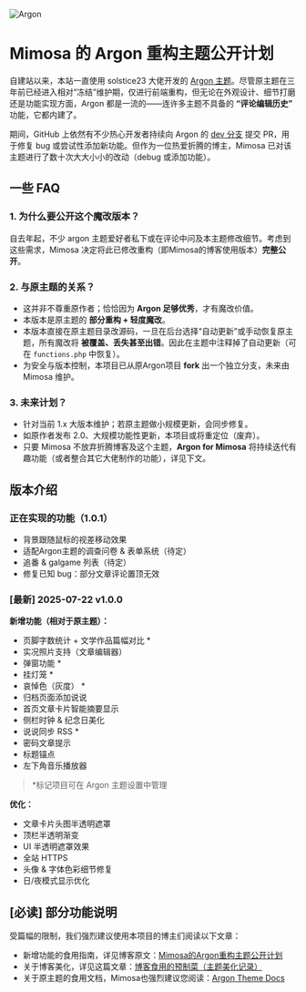 ![Argon](https://cdn.jsdelivr.net/gh/solstice23/cdn@master/argon_new_animate.svg)

# Mimosa 的 Argon 重构主题公开计划

自建站以来，本站一直使用 solstice23 大佬开发的 [Argon 主题](https://github.com/solstice23/argon-theme)。尽管原主题在三年前已经进入相对“冻结”维护期，仅进行前端重构，但无论在外观设计、细节打磨还是功能实现方面，Argon 都是一流的——连许多主题不具备的 **“评论编辑历史”** 功能，它都内建了。

期间，GitHub 上依然有不少热心开发者持续向 Argon 的 [dev 分支](https://github.com/solstice23/argon-theme/tree/dev) 提交 PR，用于修复 bug 或尝试性添加新功能。但作为一位热爱折腾的博主，Mimosa 已对该主题进行了数十次大大小小的改动（debug 或添加功能）。

## 一些 FAQ

### 1. 为什么要公开这个魔改版本？
自去年起，不少 argon 主题爱好者私下或在评论中问及本主题修改细节。考虑到这些需求，Mimosa 决定将此已修改重构（即Mimosa的博客使用版本）**完整公开**。

### 2. 与原主题的关系？
- 这并非不尊重原作者；恰恰因为 **Argon 足够优秀**，才有魔改价值。  
- 本版本是原主题的 **部分重构 + 轻度魔改**。  
- 本版本直接在原主题目录改源码，一旦在后台选择“自动更新”或手动恢复原主题，所有魔改将 **被覆盖、丢失甚至出错**。因此在主题中注释掉了自动更新（可在 `functions.php` 中恢复）。  
- 为安全与版本控制，本项目已从原Argon项目 **fork** 出一个独立分支，未来由 Mimosa 维护。

### 3. 未来计划？
- 针对当前 1.x 大版本维护；若原主题做小规模更新，会同步修复。  
- 如原作者发布 2.0、大规模功能性更新，本项目或将重定位（废弃）。  
- 只要 Mimosa 不放弃折腾博客及这个主题，**Argon for Mimosa** 将持续迭代有趣功能（或者整合其它大佬制作的功能），详见下文。

## 版本介绍

### 正在实现的功能（1.0.1）
- 背景跟随鼠标的视差移动效果  
- 适配Argon主题的调查问卷 & 表单系统（待定）  
- 追番 & galgame 列表（待定）  
- 修复已知 bug：部分文章评论置顶无效  

### [最新] 2025-07-22 v1.0.0

**新增功能（相对于原主题）：**  
- 页脚字数统计 + 文学作品篇幅对比 *  
- 实况照片支持（文章编辑器）  
- 弹窗功能 *  
- 挂灯笼 *  
- 哀悼色（灰度） *  
- 归档页面添加说说  
- 首页文章卡片智能摘要显示  
- 侧栏时钟 & 纪念日美化  
- 说说同步 RSS *  
- 密码文章提示  
- 标题锚点  
- 左下角音乐播放器  

> *标记项目可在 Argon 主题设置中管理

**优化：**  
- 文章卡片头图半透明遮罩  
- 顶栏半透明渐变  
- UI 半透明遮罩效果  
- 全站 HTTPS  
- 头像 & 字体色彩细节修复  
- 日/夜模式显示优化  

## [必读] 部分功能说明
受篇幅的限制，我们强烈建议使用本项目的博主们阅读以下文章：

- 新增功能的食用指南，详见博客原文：[Mimosa的Argon重构主题公开计划](https://loneapex.cn/archives/3740)
- 关于博客美化，详见这篇文章：[博客食用的预制菜（主题美化记录）](https://loneapex.cn/webcodeforbeauty)
- 关于原主题的食用文档，Mimosa也强烈建议您阅读：[Argon Theme Docs](https://argon-docs.solstice23.top/#/)
